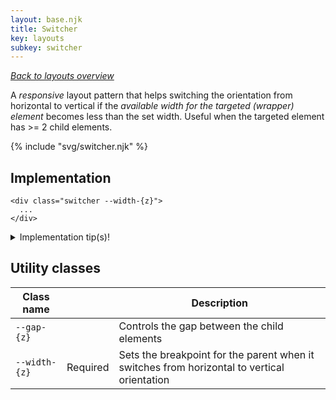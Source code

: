 ```yaml
---
layout: base.njk
title: Switcher
key: layouts
subkey: switcher
---
```


[_Back to layouts overview_](/layouts)

A _responsive_ layout pattern that helps switching the orientation from horizontal to vertical if the _available width for the targeted (wrapper) element_ becomes less than the set width. Useful when the targeted element has >= 2 child elements.

{% include "svg/switcher.njk" %}

## Implementation

```
<div class="switcher --width-{z}">
  ...
</div>
```

<details>
  <summary>Implementation tip(s)!</summary>
  <p><b>1.</b> Combine it with the <code>justify-stretch</code> flexbox utility class, to ensure all items are of the same size, horizontally.</p>
  <p><b>2.</b> When you apply the <code>switcher</code> pattern to the "fixed" content of <code>sidebar</code> pattern, you can get an impressive layout. On larger available width, the content in the "fixed" sidebar has a vertical orientation. Once the available width decreases, the sidebar transforms into a vertical alignment. But the switcher does the opposite, as it now has more available width. To achieve this, ensure the <code>--width-{z}</code> class utility of the switcher has a <code>z+1</code> compared to the sidebar.</p>
</details>

## Utility classes

<div>
  <table>
    <thead>
      <tr><th>Class name</th><th></th><th>Description</th></tr>
    </thead>
    <tbody>
      <tr><td><code>--gap-{z}</code></td><td></td><td>Controls the gap between the child elements</td></tr>
      <tr><td><code>--width-{z}</code></td><td>Required</td><td>Sets the breakpoint for the parent when it switches from horizontal to vertical orientation</td></tr>
    </tbody>
  </table>
</div>
